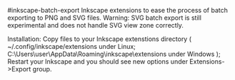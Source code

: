 #inkscape-batch-export
Inkscape extensions to ease the process of batch exporting to PNG and SVG files.
Warning: SVG batch export is still experimental and does not handle SVG view zone correctly.

Installation:
Copy files to your Inkscape extenstions directory 
( ~/.config/inkscape/extensions under Linux; C:\Users\user\AppData\Roaming\inkscape\extensions under Windows );
Restart your Inkscape and you should see new options under Extensions->Export group.
